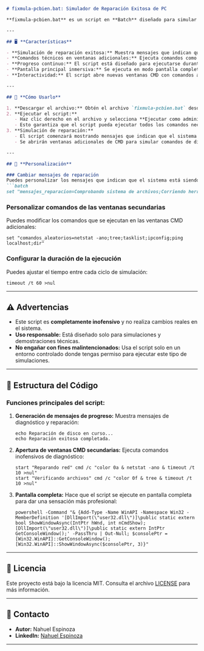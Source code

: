 
```markdown
# fixmula-pcbien.bat: Simulador de Reparación Exitosa de PC

**fixmula-pcbien.bat** es un script en **Batch** diseñado para simular una reparación exitosa de una computadora. El script presenta un proceso interactivo con mensajes técnicos de diagnóstico y reparación que sugieren que el sistema está siendo arreglado exitosamente. Además, ejecuta varios comandos de bajo nivel de forma inofensiva para dar la sensación de que el sistema está siendo revisado y optimizado.

---

## 🖥️ **Características**

- **Simulación de reparación exitosa:** Muestra mensajes que indican que el sistema se está reparando correctamente.
- **Comandos técnicos en ventanas adicionales:** Ejecuta comandos como `netstat`, `tree`, `tasklist`, etc., en ventanas CMD secundarias para generar una sensación de análisis activo.
- **Progreso continuo:** El script está diseñado para ejecutarse durante un largo período (más de 4 horas) para simular una intervención técnica completa.
- **Pantalla principal inmersiva:** Se ejecuta en modo pantalla completa para proporcionar una experiencia profesional.
- **Interactividad:** El script abre nuevas ventanas CMD con comandos aleatorios de forma periódica para mantener la inmersión.

---

## 🚀 **Cómo Usarlo**

1. **Descargar el archivo:** Obtén el archivo `fixmula-pcbien.bat` desde este repositorio.
2. **Ejecutar el script:**
   - Haz clic derecho en el archivo y selecciona **Ejecutar como administrador**.
   - Esto garantiza que el script pueda ejecutar todos los comandos necesarios correctamente.
3. **Simulación de reparación:**
   - El script comenzará mostrando mensajes que indican que el sistema se está reparando de manera exitosa.
   - Se abrirán ventanas adicionales de CMD para simular comandos de diagnóstico y optimización del sistema.

---

## 🔧 **Personalización**

### Cambiar mensajes de reparación
Puedes personalizar los mensajes que indican que el sistema está siendo arreglado:
```batch
set "mensajes_reparacion=Comprobando sistema de archivos;Corriendo herramientas de optimización;Reparación de red completada;Verificando registros de seguridad;Restaurando archivos críticos;Reparación exitosa completada"
```

### Personalizar comandos de las ventanas secundarias
Puedes modificar los comandos que se ejecutan en las ventanas CMD adicionales:
```batch
set "comandos_aleatorios=netstat -ano;tree;tasklist;ipconfig;ping localhost;dir"
```

### Configurar la duración de la ejecución
Puedes ajustar el tiempo entre cada ciclo de simulación:
```batch
timeout /t 60 >nul
```

---

## ⚠️ **Advertencias**

- Este script es **completamente inofensivo** y no realiza cambios reales en el sistema.
- **Uso responsable:** Está diseñado solo para simulaciones y demostraciones técnicas.
- **No engañar con fines malintencionados:** Usa el script solo en un entorno controlado donde tengas permiso para ejecutar este tipo de simulaciones.

---

## 📂 **Estructura del Código**

### Funciones principales del script:

1. **Generación de mensajes de progreso:** 
   Muestra mensajes de diagnóstico y reparación:
   ```batch
   echo Reparación de disco en curso...
   echo Reparación exitosa completada.
   ```

2. **Apertura de ventanas CMD secundarias:**
   Ejecuta comandos inofensivos de diagnóstico:
   ```batch
   start "Reparando red" cmd /c "color 0a & netstat -ano & timeout /t 10 >nul"
   start "Verificando archivos" cmd /c "color 0f & tree & timeout /t 10 >nul"
   ```

3. **Pantalla completa:**
   Hace que el script se ejecute en pantalla completa para dar una sensación más profesional:
   ```batch
   powershell -Command "& {Add-Type -Name WinAPI -Namespace Win32 -MemberDefinition '[DllImport(\"user32.dll\")]\public static extern bool ShowWindowAsync(IntPtr hWnd, int nCmdShow); [DllImport(\"user32.dll\")]\public static extern IntPtr GetConsoleWindow();' -PassThru | Out-Null; $consolePtr = [Win32.WinAPI]::GetConsoleWindow(); [Win32.WinAPI]::ShowWindowAsync($consolePtr, 3)}"
   ```

---

## 📜 **Licencia**

Este proyecto está bajo la licencia MIT. Consulta el archivo [LICENSE](LICENSE) para más información.

---

## 📧 **Contacto**

- **Autor:** Nahuel Espinoza  
- **LinkedIn:** [Nahuel Espinoza](https://www.linkedin.com/in/nahuel-espinoza)

---


